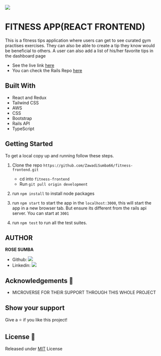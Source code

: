 ![](https://img.shields.io/badge/Microverse-blueviolet)

# FITNESS APP(REACT FRONTEND)
This is a fitness tips application where users can get to see curated gym practises exercises. They can also be able to create a tip they know would be beneficial to others. A user can also add a list of his/her favorite tips in the dashboard page

- See the live link [here](https://fitness-tips.herokuapp.com/) 
- You can check the Rails Repo [here](https://github.com/ZawadiSumba66/rails-backend/tree/development)

## Built With
- React and Redux
- Tailwind CSS
- AWS
- CSS
- Bootstrap
- Rails API
- TypeScript

## Getting Started

To get a local copy up and running follow these steps.

1. Clone the repo `https://github.com/ZawadiSumba66/fitness-frontend.git`

    - cd into `fitness-frontend`
    - Run `git pull origin development`

2. run `npm install` to install node packages

3. run `npm start` to start the app in the `localhost:3000`, this will start the app in a new browser tab. But ensure its different from the rails api server. You can start at `3001`

4. run `npm test` to run all the test suites.

## AUTHOR

**ROSE SUMBA**

- Github: [![](https://img.shields.io/badge/GitHub-100000?style=for-the-badge&logo=github&logoColor=white)](https://github.com/ZawadiSumba66)
- Linkedin: [![](https://img.shields.io/badge/LinkedIn-0077B5?style=for-the-badge&logo=linkedin&logoColor=white)](https://www.linkedin.com/in/rosesumba/)


## Acknowledgements 🚀

- MICROVERSE FOR THEIR SUPPORT THROUGH THIS WHOLE PROJECT

## Show your support

Give a ⭐️ if you like this project!

## License :memo:
Released under [MIT](license) License

